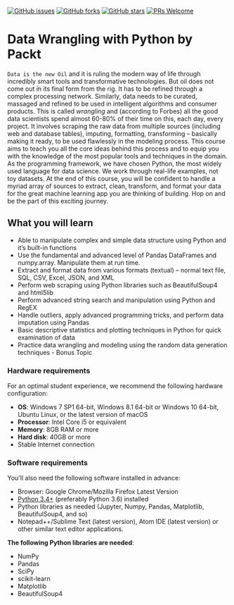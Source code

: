 [![GitHub issues](https://img.shields.io/github/issues/TrainingByPackt/Data-Wrangling-with-Python.svg)](https://github.com/TrainingByPackt/Data-Wrangling-with-Python/issues)
[![GitHub forks](https://img.shields.io/github/forks/TrainingByPackt/Data-Wrangling-with-Python.svg)](https://github.com/TrainingByPackt/Data-Wrangling-with-Python/network)
[![GitHub stars](https://img.shields.io/github/stars/TrainingByPackt/Data-Wrangling-with-Python.svg)](https://github.com/TrainingByPacktData-Wrangling-with-Python/stargazers)
[![PRs Welcome](https://img.shields.io/badge/PRs-welcome-brightgreen.svg)](https://github.com/TrainingByPackt/Data-Wrangling-with-Python/pulls)



# Data Wrangling with Python by Packt
`Data is the new Oil` and it is ruling the modern way of life through incredibly smart tools and transformative technologies. But oil does not come out in its final form from the rig. It has to be refined through a complex processing network. Similarly, data needs to be curated, massaged and refined to be used in intelligent algorithms and consumer products. This is called *wrangling* and (according to Forbes) all the good data scientists spend almost 60-80% of their time on this, each day, every project. It involves scraping the raw data from multiple sources (including web and database tables), imputing, formatting, transforming – basically making it ready, to be used flawlessly in the modeling process.
This course aims to teach you all the core ideas behind this process and to equip you with the knowledge of the most popular tools and techniques in the domain. As the programming framework, we have chosen Python, the most widely used language for data science. We work through real-life examples, not toy datasets. At the end of this course, you will be confident to handle a myriad array of sources to extract, clean, transform, and format your data for the great machine learning app you are thinking of building. Hop on and be the part of this exciting journey.


## What you will learn
* Able to manipulate complex and simple data structure using Python and it’s built-in functions
* Use the fundamental and advanced level of Pandas DataFrames and numpy.array. Manipulate them at
run time.
* Extract and format data from various formats (textual) – normal text file, SQL, CSV, Excel, JSON, and
XML
* Perform web scraping using Python libraries such as BeautifulSoup4 and html5lib
* Perform advanced string search and manipulation using Python and RegEX
* Handle outliers, apply advanced programming tricks, and perform data imputation using Pandas
* Basic descriptive statistics and plotting techniques in Python for quick examination of data
* Practice data wrangling and modeling using the random data generation techniques - Bonus Topic



### Hardware requirements
For an optimal student experience, we recommend the following hardware configuration:
* **OS**: Windows 7 SP1 64-bit, Windows 8.1 64-bit or Windows 10 64-bit, Ubuntu Linux, or the latest
version of macOS
* **Processor**: Intel Core i5 or equivalent
* **Memory**: 8GB RAM or more
* **Hard disk**: 40GB or more
* Stable Internet connection



### Software requirements
You'll also need the following software installed in advance:
* Browser: Google Chrome/Mozilla Firefox Latest Version
* [Python 3.4+](https://python.org) (preferably Python 3.6) installed
* Python libraries as needed (Jupyter, Numpy, Pandas, Matplotlib, BeautifulSoup4, and so)
* Notepad++/Sublime Text (latest version), Atom IDE (latest version) or other similar text editor applications.

**The following Python libraries are needed**:
* NumPy
* Pandas
* SciPy
* scikit-learn
* Matplotlib
* BeautifulSoup4






